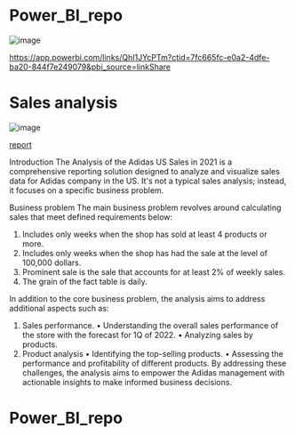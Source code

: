 # Power_BI_repo

![image](https://github.com/user-attachments/assets/2bb9604e-6d57-4360-a933-c9bd6491ed65)


https://app.powerbi.com/links/QhI1JYcPTm?ctid=7fc665fc-e0a2-4dfe-ba20-844f7e249079&pbi_source=linkShare

# Sales analysis

![image](https://github.com/user-attachments/assets/38e60f77-10e5-43cc-a468-299b3fc01d75)

[report](https://app.powerbi.com/links/Ign-5dwSeA?ctid=7fc665fc-e0a2-4dfe-ba20-844f7e249079&pbi_source=linkShare) 

Introduction
The Analysis of the Adidas US Sales in 2021 is a comprehensive reporting solution designed to analyze and visualize sales data for Adidas company in the US. It's not a typical sales analysis; instead, it focuses on a specific business problem.

Business problem
The main business problem revolves around calculating sales that meet defined requirements below:
1. Includes only weeks when the shop has sold at least 4 products or more.
2. Includes only weeks when the shop has had the sale at the level of 100,000 dollars.
3. Prominent sale is the sale that accounts for at least 2% of weekly sales.
4. The grain of the fact table is daily.

In addition to the core business problem, the analysis aims to address additional aspects such as:
1. Sales performance.
•	Understanding the overall sales performance of the store with the forecast for 1Q of 2022.
•	Analyzing sales by products.
2. Product analysis
•	Identifying the top-selling products.
•	Assessing the performance and profitability of different products.
By addressing these challenges, the analysis aims to empower the Adidas management with actionable insights to make informed business decisions.






# Power_BI_repo
